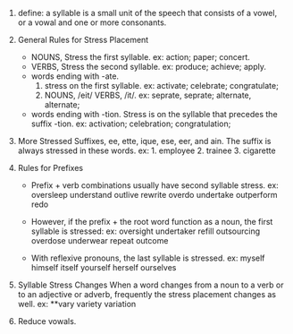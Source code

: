 1. define: a syllable is a small unit of the speech that consists of a vowel, or a vowal and one or more consonants.
2. General Rules for Stress Placement
    - NOUNS, Stress the first syllable. ex: action; paper; concert.
    - VERBS, Stress the second syllable. ex: produce; achieve; apply.
    - words ending with -ate. 
        1. stress on the first syllable. ex: activate; celebrate; congratulate;
        2. NOUNS, /eit/ VERBS, /it/. ex: seprate, seprate; alternate, alternate;
    - words ending with -tion. Stress is on the syllable that precedes the suffix -tion. 
    ex: activation; celebration; congratulation;
3. More Stressed Suffixes, ee, ette, ique, ese, eer, and ain. The suffix is always stressed in these words.
ex: 1. employee 2. trainee 3. cigarette

4. Rules for Prefixes
    - Prefix + verb combinations usually have second syllable stress.
ex: oversleep understand outlive rewrite overdo undertake outperform redo

    - However, if the prefix + the root word function as a noun, the first syllable is stressed:
ex: oversight undertaker refill outsourcing overdose underwear repeat outcome
    - With reflexive pronouns, the last syllable is stressed. 
ex: myself himself itself yourself herself ourselves

5. Syllable Stress Changes
When a word changes from a noun to a verb or to an adjective or adverb, frequently the stress placement changes as well.
ex: **vary variety variation

6. Reduce vowals.
